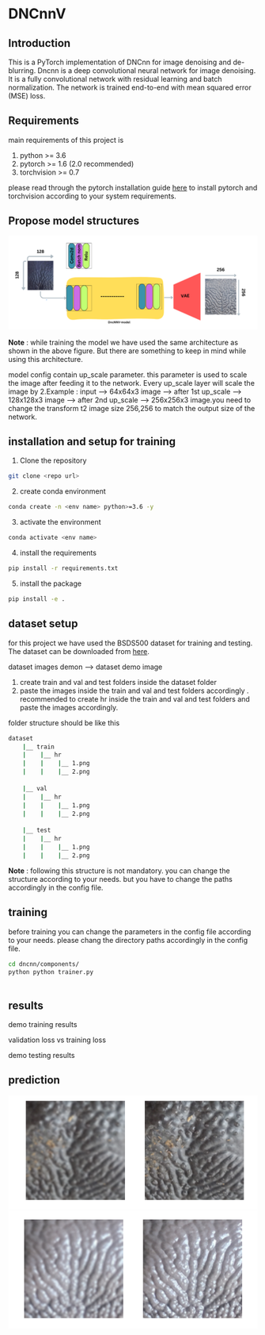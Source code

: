 

# DNCnnV

## Introduction

This is a PyTorch implementation of DNCnn for image denoising and de-blurring. Dncnn is a deep convolutional neural network for image denoising. It is a fully convolutional network with residual learning and batch normalization. The network is trained end-to-end with mean squared error (MSE) loss.

## Requirements

main requirements of this project  is 
1. python >= 3.6 
2. pytorch >= 1.6 (2.0 recommended)
3. torchvision >= 0.7 

please read through the pytorch installation guide [here](https://pytorch.org/get-started/locally/) to install pytorch and torchvision according to your system requirements. 

## Propose model structures 
![Alt text](figs/dncnnv_arh.png)

**Note** : while training the model we have used the same architecture as shown in the above figure. But there are something to keep in mind while using this architecture.

model config contain  up_scale parameter. this parameter is used to scale the image after feeding it to the network. Every up_scale layer will scale the image by 2.Example : input --> 64x64x3 image --> after 1st up_scale --> 128x128x3 image --> after 2nd up_scale --> 256x256x3 image.you need to change the transform t2 image size 256,256 to match the output size of the network.



## installation and setup for training 


 1. Clone the repository 
```bash 
git clone <repo url>

```
2. create conda environment 
```bash
conda create -n <env name> python>=3.6 -y

```

3. activate the environment 
```bash
conda activate <env name>

```
4. install the requirements 
```bash
pip install -r requirements.txt

```

5. install the package 
```bash 
pip install -e .

```

## dataset setup 

for this project we have used the BSDS500 dataset for training and testing. The dataset can be downloaded from [here](https://www2.eecs.berkeley.edu/Research/Projects/CS/vision/grouping/resources.html#bsds500). 


dataset images demon 
--> dataset demo image 



  1. create train and val and test folders inside the dataset folder 
  2. paste the images inside the train and val and test folders accordingly . recommended to create hr inside the train and val and test     folders and paste the images accordingly.

folder structure should be like this 

```bash
dataset 
    |__ train 
    |    |__ hr 
    |    |    |__ 1.png 
    |    |    |__ 2.png 

    |__ val
    |    |__ hr
    |    |    |__ 1.png
    |    |    |__ 2.png

    |__ test
    |    |__ hr
    |    |    |__ 1.png
    |    |    |__ 2.png

```

**Note** : following this structure is not mandatory. you can change the structure according to your needs. but you have to change the paths accordingly in the config file.



## training 

before training you can change the parameters in the config file according to your needs. please chang the directory paths accordingly in the config file.



```bash
cd dncnn/components/
python python trainer.py 
    
```

## results

demo training results 

validation loss vs training loss 


demo testing results

## prediction 
![Alt text](figs/prediction/dncnn_prediction_11.png)![Alt text](figs/prediction/dncnn_prediction_12.png)








